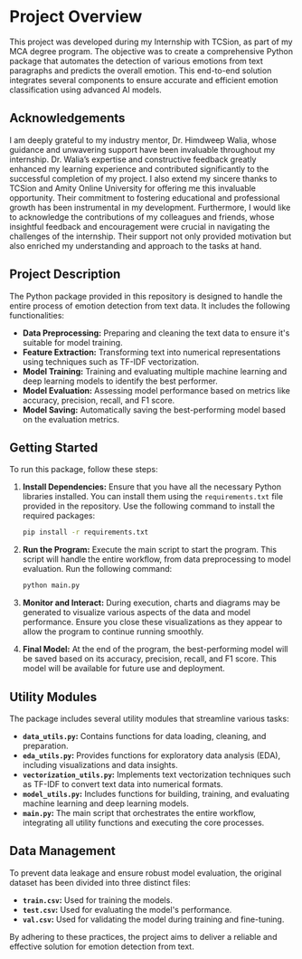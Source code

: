 # Project Overview

This project was developed during my Internship with TCSion, as part of my MCA degree program. The objective was to create a comprehensive Python package that automates the detection of various emotions from text paragraphs and predicts the overall emotion. This end-to-end solution integrates several components to ensure accurate and efficient emotion classification using advanced AI models.

## Acknowledgements

I am deeply grateful to my industry mentor, Dr. Himdweep Walia, whose guidance and unwavering support have been invaluable throughout my internship. Dr. Walia’s expertise and constructive feedback greatly enhanced my learning experience and contributed significantly to the successful completion of my project. I also extend my sincere thanks to TCSion and Amity Online University for offering me this invaluable opportunity. Their commitment to fostering educational and professional growth has been instrumental in my development. Furthermore, I would like to acknowledge the contributions of my colleagues and friends, whose insightful feedback and encouragement were crucial in navigating the challenges of the internship. Their support not only provided motivation but also enriched my understanding and approach to the tasks at hand.

## Project Description

The Python package provided in this repository is designed to handle the entire process of emotion detection from text data. It includes the following functionalities:
- **Data Preprocessing:** Preparing and cleaning the text data to ensure it's suitable for model training.
- **Feature Extraction:** Transforming text into numerical representations using techniques such as TF-IDF vectorization.
- **Model Training:** Training and evaluating multiple machine learning and deep learning models to identify the best performer.
- **Model Evaluation:** Assessing model performance based on metrics like accuracy, precision, recall, and F1 score.
- **Model Saving:** Automatically saving the best-performing model based on the evaluation metrics.

## Getting Started

To run this package, follow these steps:

1. **Install Dependencies:**
   Ensure that you have all the necessary Python libraries installed. You can install them using the `requirements.txt` file provided in the repository. Use the following command to install the required packages:
   ```bash
   pip install -r requirements.txt
   ```

2. **Run the Program:**
   Execute the main script to start the program. This script will handle the entire workflow, from data preprocessing to model evaluation. Run the following command:
   ```bash
   python main.py
   ```

3. **Monitor and Interact:**
   During execution, charts and diagrams may be generated to visualize various aspects of the data and model performance. Ensure you close these visualizations as they appear to allow the program to continue running smoothly.

4. **Final Model:**
   At the end of the program, the best-performing model will be saved based on its accuracy, precision, recall, and F1 score. This model will be available for future use and deployment.

## Utility Modules

The package includes several utility modules that streamline various tasks:

- **`data_utils.py`:** Contains functions for data loading, cleaning, and preparation.
- **`eda_utils.py`:** Provides functions for exploratory data analysis (EDA), including visualizations and data insights.
- **`vectorization_utils.py`:** Implements text vectorization techniques such as TF-IDF to convert text data into numerical formats.
- **`model_utils.py`:** Includes functions for building, training, and evaluating machine learning and deep learning models.
- **`main.py`:** The main script that orchestrates the entire workflow, integrating all utility functions and executing the core processes.

## Data Management

To prevent data leakage and ensure robust model evaluation, the original dataset has been divided into three distinct files:
- **`train.csv`:** Used for training the models.
- **`test.csv`:** Used for evaluating the model's performance.
- **`val.csv`:** Used for validating the model during training and fine-tuning.

By adhering to these practices, the project aims to deliver a reliable and effective solution for emotion detection from text.
